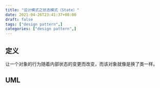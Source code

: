 ```yaml
---
title: "设计模式之状态模式（State）"
date: 2021-04-26T23:41:37+08:00
draft: false
tags: ["design pattern",]
categories: ["design pattern",]
---
```


## 定义

让一个对象的行为随着内部状态的变更而改变，而该对象就像是换了类一样。

## UML

